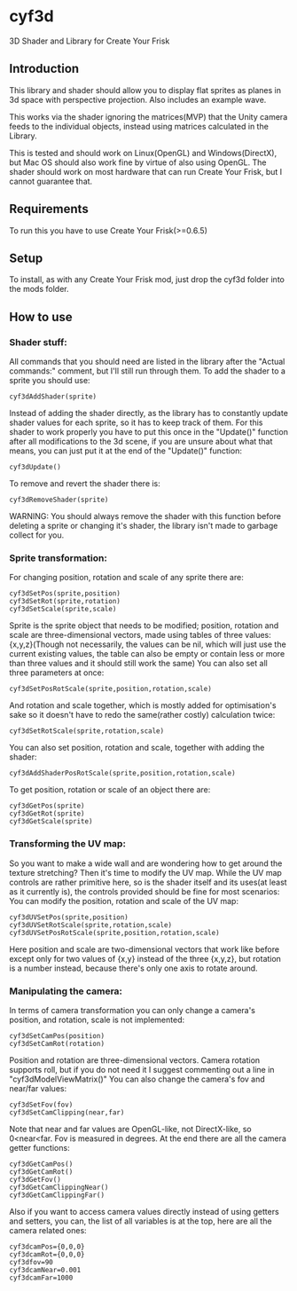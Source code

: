 # cyf3d
3D Shader and Library for Create Your Frisk

## Introduction
This library and shader should allow you to display flat sprites as planes in 3d space with perspective projection. Also includes an example wave.

This works via the shader ignoring the matrices(MVP) that the Unity camera feeds to the individual objects, instead using matrices calculated in the Library.

This is tested and should work on Linux(OpenGL) and Windows(DirectX), but Mac OS should also work fine by virtue of also using OpenGL. The shader should work on most hardware that can run Create Your Frisk, but I cannot guarantee that.

## Requirements
To run this you have to use Create Your Frisk(>=0.6.5)

## Setup
To install, as with any Create Your Frisk mod, just drop the cyf3d folder into the mods folder.

## How to use
### Shader stuff:
All commands that you should need are listed in the library after the "Actual commands:" comment, but I'll still run through them.
To add the shader to a sprite you should use:
```
cyf3dAddShader(sprite)
```
Instead of adding the shader directly, as the library has to constantly update shader values for each sprite, so it has to keep track of them.
For this shader to work properly you have to put this once in the "Update()" function after all modifications to the 3d scene, if you are unsure about what that means, you can just put it at the end of the "Update()" function:
```
cyf3dUpdate()
```
To remove and revert the shader there is:
```
cyf3dRemoveShader(sprite)
```
WARNING: You should always remove the shader with this function before deleting a sprite or changing it's shader, the library isn't made to garbage collect for you.
### Sprite transformation:
For changing position, rotation and scale of any sprite there are:
```
cyf3dSetPos(sprite,position)
cyf3dSetRot(sprite,rotation)
cyf3dSetScale(sprite,scale)
```
Sprite is the sprite object that needs to be modified; position, rotation and scale are three-dimensional vectors, made using tables of three values: {x,y,z}(Though not necessarily, the values can be nil, which will just use the current existing values, the table can also be empty or contain less or more than three values and it should still work the same)
You can also set all three parameters at once:
```
cyf3dSetPosRotScale(sprite,position,rotation,scale)
```
And rotation and scale together, which is mostly added for optimisation's sake so it doesn't have to redo the same(rather costly) calculation twice:
```
cyf3dSetRotScale(sprite,rotation,scale)
```
You can also set position, rotation and scale, together with adding the shader:
```
cyf3dAddShaderPosRotScale(sprite,position,rotation,scale)
```
To get position, rotation or scale of an object there are:
```
cyf3dGetPos(sprite)
cyf3dGetRot(sprite)
cyf3dGetScale(sprite)
```
### Transforming the UV map:
So you want to make a wide wall and are wondering how to get around the texture stretching? Then it's time to modify the UV map.
While the UV map controls are rather primitive here, so is the shader itself and its uses(at least as it currently is), the controls provided should be fine for most scenarios:
You can modify the position, rotation and scale of the UV map:
```
cyf3dUVSetPos(sprite,position)
cyf3dUVSetRotScale(sprite,rotation,scale)
cyf3dUVSetPosRotScale(sprite,position,rotation,scale)
```
Here position and scale are two-dimensional vectors that work like before except only for two values of {x,y} instead of the three {x,y,z}, but rotation is a number instead, because there's only one axis to rotate around.
### Manipulating the camera:
In terms of camera transformation you can only change a camera's position, and rotation, scale is not implemented:
```
cyf3dSetCamPos(position)
cyf3dSetCamRot(rotation)
```
Position and rotation are three-dimensional vectors. Camera rotation supports roll, but if you do not need it I suggest commenting out a line in "cyf3dModelViewMatrix()"
You can also change the camera's fov and near/far values:
```
cyf3dSetFov(fov)
cyf3dSetCamClipping(near,far)
```
Note that near and far values are OpenGL-like, not DirectX-like, so 0<near<far. Fov is measured in degrees.
At the end there are all the camera getter functions:
```
cyf3dGetCamPos()
cyf3dGetCamRot()
cyf3dGetFov()
cyf3dGetCamClippingNear()
cyf3dGetCamClippingFar()
```
Also if you want to access camera values directly instead of using getters and setters, you can, the list of all variables is at the top, here are all the camera related ones:
```
cyf3dcamPos={0,0,0}
cyf3dcamRot={0,0,0}
cyf3dfov=90
cyf3dcamNear=0.001
cyf3dcamFar=1000
```
